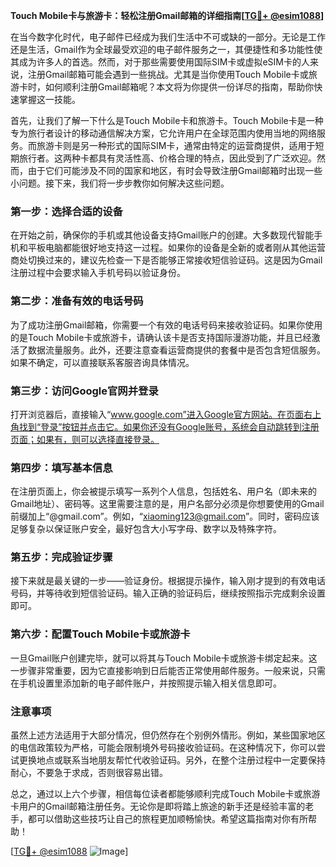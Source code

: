 **Touch Mobile卡与旅游卡：轻松注册Gmail邮箱的详细指南[[TG💪+ @esim1088](https://t.me/s/esim1088)]**

在当今数字化时代，电子邮件已经成为我们生活中不可或缺的一部分。无论是工作还是生活，Gmail作为全球最受欢迎的电子邮件服务之一，其便捷性和多功能性使其成为许多人的首选。然而，对于那些需要使用国际SIM卡或虚拟eSIM卡的人来说，注册Gmail邮箱可能会遇到一些挑战。尤其是当你使用Touch Mobile卡或旅游卡时，如何顺利注册Gmail邮箱呢？本文将为你提供一份详尽的指南，帮助你快速掌握这一技能。

首先，让我们了解一下什么是Touch Mobile卡和旅游卡。Touch Mobile卡是一种专为旅行者设计的移动通信解决方案，它允许用户在全球范围内使用当地的网络服务。而旅游卡则是另一种形式的国际SIM卡，通常由特定的运营商提供，适用于短期旅行者。这两种卡都具有灵活性高、价格合理的特点，因此受到了广泛欢迎。然而，由于它们可能涉及不同的国家和地区，有时会导致注册Gmail邮箱时出现一些小问题。接下来，我们将一步步教你如何解决这些问题。

### 第一步：选择合适的设备

在开始之前，确保你的手机或其他设备支持Gmail账户的创建。大多数现代智能手机和平板电脑都能很好地支持这一过程。如果你的设备是全新的或者刚从其他运营商处切换过来的，建议先检查一下是否能够正常接收短信验证码。这是因为Gmail注册过程中会要求输入手机号码以验证身份。

### 第二步：准备有效的电话号码

为了成功注册Gmail邮箱，你需要一个有效的电话号码来接收验证码。如果你使用的是Touch Mobile卡或旅游卡，请确认该卡是否支持国际漫游功能，并且已经激活了数据流量服务。此外，还要注意查看运营商提供的套餐中是否包含短信服务。如果不确定，可以直接联系客服咨询具体情况。

### 第三步：访问Google官网并登录

打开浏览器后，直接输入“www.google.com”进入Google官方网站。在页面右上角找到“登录”按钮并点击它。如果你还没有Google账号，系统会自动跳转到注册页面；如果有，则可以选择直接登录。

### 第四步：填写基本信息

在注册页面上，你会被提示填写一系列个人信息，包括姓名、用户名（即未来的Gmail地址）、密码等。这里需要注意的是，用户名部分必须是你想要使用的Gmail前缀加上“@gmail.com”。例如，“xiaoming123@gmail.com”。同时，密码应该足够复杂以保证账户安全，最好包含大小写字母、数字以及特殊字符。

### 第五步：完成验证步骤

接下来就是最关键的一步——验证身份。根据提示操作，输入刚才提到的有效电话号码，并等待收到短信验证码。输入正确的验证码后，继续按照指示完成剩余设置即可。

### 第六步：配置Touch Mobile卡或旅游卡

一旦Gmail账户创建完毕，就可以将其与Touch Mobile卡或旅游卡绑定起来。这一步骤非常重要，因为它直接影响到日后能否正常使用邮件服务。一般来说，只需在手机设置里添加新的电子邮件账户，并按照提示输入相关信息即可。

### 注意事项

虽然上述方法适用于大部分情况，但仍然存在个别例外情形。例如，某些国家地区的电信政策较为严格，可能会限制境外号码接收验证码。在这种情况下，你可以尝试更换地点或联系当地朋友帮忙代收验证码。另外，在整个注册过程中一定要保持耐心，不要急于求成，否则很容易出错。

总之，通过以上六个步骤，相信每位读者都能够顺利完成Touch Mobile卡或旅游卡用户的Gmail邮箱注册任务。无论你是即将踏上旅途的新手还是经验丰富的老手，都可以借助这些技巧让自己的旅程更加顺畅愉快。希望这篇指南对你有所帮助！

[[TG💪+ @esim1088](https://t.me/s/esim1088) ![Image](https://i.postimg.cc/4NQfJmqS/Snipaste-2025-05-13-00-14-12.png)]